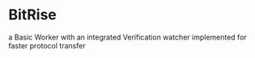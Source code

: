 # BitRise
a Basic Worker with an integrated Verification watcher implemented for faster protocol transfer
